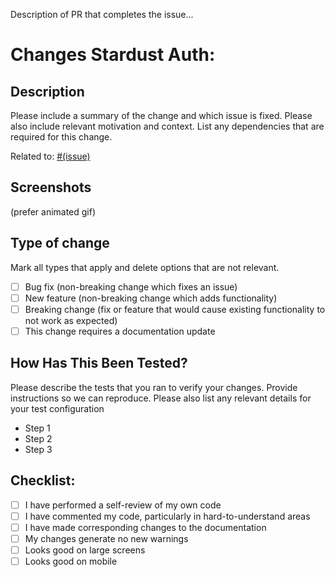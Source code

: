Description of PR that completes the issue...

# Changes Stardust Auth:

## Description
Please include a summary of the change and which issue is fixed. Please also include relevant motivation and context. List any dependencies that are required for this change.

Related to: [#(issue)](https://www.pivotaltracker.com)

## Screenshots
(prefer animated gif)

## Type of change
Mark all types that apply and delete options that are not relevant.
- [ ] Bug fix (non-breaking change which fixes an issue)
- [ ] New feature (non-breaking change which adds functionality)
- [ ] Breaking change (fix or feature that would cause existing functionality to not work as expected)
- [ ] This change requires a documentation update

## How Has This Been Tested?
Please describe the tests that you ran to verify your changes. Provide instructions so we can reproduce. Please also list any relevant details for your test configuration
- Step 1
- Step 2
- Step 3

## Checklist:
- [ ] I have performed a self-review of my own code
- [ ] I have commented my code, particularly in hard-to-understand areas
- [ ] I have made corresponding changes to the documentation
- [ ] My changes generate no new warnings
- [ ] Looks good on large screens
- [ ] Looks good on mobile
